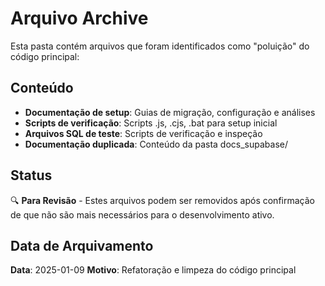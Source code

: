 # Arquivo Archive

Esta pasta contém arquivos que foram identificados como "poluição" do código principal:

## Conteúdo
- **Documentação de setup**: Guias de migração, configuração e análises
- **Scripts de verificação**: Scripts .js, .cjs, .bat para setup inicial
- **Arquivos SQL de teste**: Scripts de verificação e inspeção
- **Documentação duplicada**: Conteúdo da pasta docs_supabase/

## Status
🔍 **Para Revisão** - Estes arquivos podem ser removidos após confirmação de que não são mais necessários para o desenvolvimento ativo.

## Data de Arquivamento
**Data**: 2025-01-09
**Motivo**: Refatoração e limpeza do código principal